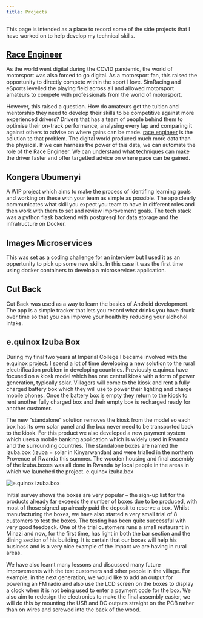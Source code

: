 ```yaml
---
title: Projects
---
```


This page is intended as a place to record some of the side projects that I have worked on to help develop my technical skills.

## [Race Engineer](https://race.engineer/)
As the world went digital during the COVID pandemic, the world of motorsport was also forced to go digital. As a motorsport fan, this raised the opportunity to directly compete within the sport I love. SimRacing and eSports levelled the playing field across all and allowed motorsport amateurs to compete with professionals from the world of motorsport.

However, this raised a question. How do amateurs get the tuition and mentorship they need to develop their skills to be competitive against more experienced drivers? Drivers that has a team of people behind them to optimise their on-track performance, analysing every lap and comparing it against others to advise on where gains can be made. [race.engineer](https://race.engineer/) is the solution to that problem. The digital world produced much more data than the physical. If we can harness the power of this data, we can automate the role of the Race Engineer. We can understand what techniques can make the driver faster and offer targetted advice on where pace can be gained.

## Kongera Ubumenyi

A WIP project which aims to make the process of identifing learning goals and working on these with your team as simple as possible. The app clearly communicates what skill you expect you team to have in different roles and then work with them to set and review improvement goals. The tech stack was a python flask backend with postgresql for data storage and the infratructure on Docker.

## Images Microservices

This was set as a coding challenge for an interview but I used it as an oppertunity to pick up some new skills. In this case it was the first time using docker containers to develop a microservices application.

## Cut Back

Cut Back was used as a way to learn the basics of Android development. The app is a simple tracker that lets you record what drinks you have drunk over time so that you can improve your health by reducing your alchohol intake.

## e.quinox Izuba Box

During my final two years at Imperial College I became involved with the e.quinox project. I spend a lot of time developing a new solution to the rural electrification problem in developing countries. Previously e.quinox have focused on a kiosk model which has one central kiosk with a form of power generation, typically solar. Villagers will come to the kiosk and rent a fully charged battery box which they will use to power their lighting and charge mobile phones. Once the battery box is empty they return to the kiosk to rent another fully charged box and their empty box is recharged ready for another customer.

The new “standalone” solution removes the kiosk from the model so each box has its own solar panel and the box never need to be transported back to the kiosk. For this product we also developed a new payment system which uses a mobile banking application which is widely used in Rwanda and the surrounding countries. The standalone boxes are named the izuba.box (izuba = solar in Kinyarwandan) and were trialled in the northern Provence of Rwanda this summer. The wooden housing and final assembly of the izuba.boxes was all done in Rwanda by local people in the areas in which we launched the project. e.quinox izuba.box

![e.quinox izuba.box](/img/izuba-box.jpg)

Initial survey shows the boxes are very popular – the sign-up list for the products already far exceeds the number of boxes due to be produced, with most of those signed up already paid the deposit to reserve a box. Whilst manufacturing the boxes, we have also started a very small trial of 8 customers to test the boxes. The testing has been quite successful with very good feedback. One of the trial customers runs a small restaurant in Minazi and now, for the first time, has light in both the bar section and the dining section of his building. It is certain that our boxes will help his business and is a very nice example of the impact we are having in rural areas.

We have also learnt many lessons and discussed many future improvements with the test customers and other people in the village. For example, in the next generation, we would like to add an output for powering an FM radio and also use the LCD screen on the boxes to display a clock when it is not being used to enter a payment code for the box. We also aim to redesign the electronics to make the final assembly easier, we will do this by mounting the USB and DC outputs straight on the PCB rather than on wires and screwed into the back of the wood.
